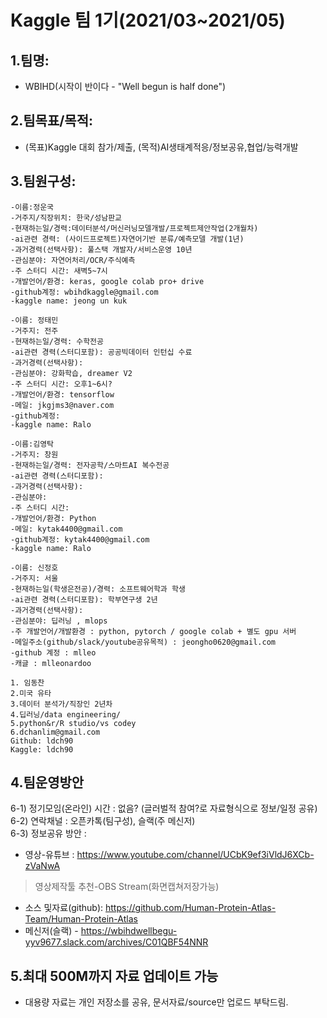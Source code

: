 # Kaggle 팀 1기(2021/03~2021/05)

## 1.팀명: 
- WBIHD(시작이 반이다 - "Well begun is half done")  

## 2.팀목표/목적: 
- (목표)Kaggle 대회 참가/제출, (목적)AI생태계적응/정보공유,협업/능력개발  

## 3.팀원구성:
```
-이름:정운국
-거주지/직장위치: 한국/성남판교
-현재하는일/경력:데이터분석/머신러닝모델개발/프로젝트제안작업(2개월차)
-ai관련 경력: (사이드프로젝트)자연어기반 분류/예측모델 개발(1년)
-과거경력(선택사항): 풀스택 개발자/서비스운영 10년
-관심분야: 자연어처리/OCR/주식예측
-주 스터디 시간: 새벽5~7시
-개발언어/환경: keras, google colab pro+ drive
-github계정: wbihdkaggle@gmail.com
-kaggle name: jeong un kuk

-이름: 정태민
-거주지: 전주
-현재하는일/경력: 수학전공
-ai관련 경력(스터디포함): 공공빅데이터 인턴십 수료
-과거경력(선택사항):
-관심분야: 강화학습, dreamer V2
-주 스터디 시간: 오후1~6시?
-개발언어/환경: tensorflow
-메일: jkgjms3@naver.com
-github계정:
-kaggle name: Ralo

-이름:김영탁
-거주지: 창원
-현재하는일/경력: 전자공학/스마트AI 복수전공
-ai관련 경력(스터디포함): 
-과거경력(선택사항):
-관심분야: 
-주 스터디 시간: 
-개발언어/환경: Python
-메일: kytak4400@gmail.com
-github계정: kytak4400@gmail.com
-kaggle name: Ralo

-이름: 신정호
-거주지: 서울
-현재하는일(학생은전공)/경력: 소프트웨어학과 학생
-ai관련 경력(스터디포함): 학부연구생 2년
-과거경력(선택사항):
-관심분야: 딥러닝 , mlops
-주 개발언어/개발환경 : python, pytorch / google colab + 별도 gpu 서버
-메일주소(github/slack/youtube공유목적) : jeongho0620@gmail.com
-github 계정 : mlleo
-캐글 : mlleonardoo

1. 임동찬
2.미국 유타
3.데이터 분석가/직장인 2년차
4.딥러닝/data engineering/
5.python&r/R studio/vs codey
6.dchanlim@gmail.com
Github: ldch90
Kaggle: ldch90
```

## 4.팀운영방안
6-1) 정기모임(온라인) 시간 : 없음? (글러벌적 참여?로 자료형식으로 정보/일정 공유)  
6-2) 연락채널 : 오픈카톡(팀구성), 슬랙(주 메신저)  
6-3) 정보공유 방안 :   
- 영상-유튜브 : https://www.youtube.com/channel/UCbK9ef3iVldJ6XCb-zVaNwA  
> 영상제작툴 추천-OBS Stream(화면캡쳐저장가능)  
- 소스 및자료(github): https://github.com/Human-Protein-Atlas-Team/Human-Protein-Atlas  
- 메신저(슬랙) - https://wbihdwellbegu-yyv9677.slack.com/archives/C01QBF54NNR  

## 5.최대 500M까지 자료 업데이트 가능
- 대용량 자료는 개인 저장소를 공유, 문서자료/source만 업로드 부탁드림.  
